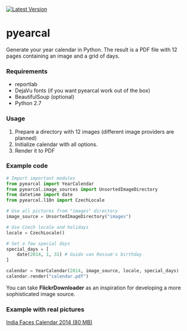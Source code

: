 [![Latest Version](https://pypip.in/version/pyearcal/badge.svg)](https://pypi.python.org/pypi/pyearcal/)

pyearcal
========
Generate your year calendar in Python. The result is a PDF file with 12 pages containing an image and a grid of days.

### Requirements
* reportlab
* DejaVu fonts (if you want pyearcal work out of the box)
* BeautifulSoup (optional)
* Python 2.7

### Usage

1. Prepare a directory with 12 images (different image providers are planned)
2. Initialize calendar with all options.
3. Render it to PDF

### Example code

```python
# Import important modules
from pyearcal import YearCalendar
from pyearcal.image_sources import UnsortedImageDirectory
from datetime import date
from pyearcal.l10n import CzechLocale

# Use all pictures from "images" directory
image_source = UnsortedImageDirectory("images")

# Use Czech locale and holidays
locale = CzechLocale()

# Set a few special days
special_days = [
    date(2014, 1, 31) # Guido van Rossum's birthday
]

calendar = YearCalendar(2014, image_source, locale, special_days)
calendar.render("calendar.pdf")
```

You can take **FlickrDownloader** as an inspiration for developing a more sophisticated image source.

### Example with real pictures

[India Faces Calendar 2014 (80 MB)](http://pyearcal.vzdusne.cz/calendar.pdf)
